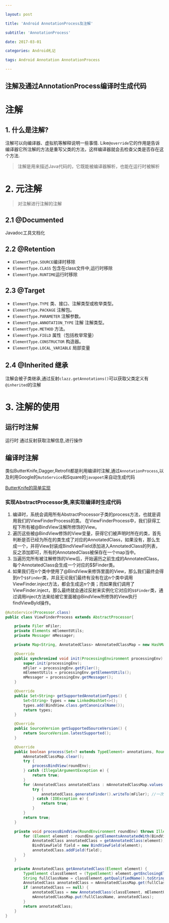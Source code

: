 ```yaml
---

layout: post

title: 'Android AnnotationProcess及注解'

subtitle: 'AnnotationProcess' 

date: 2017-03-01

categories: Android札记

tags: Android Annotation AnnotationProcess

---
```

注解及通过AnnotationProcess编译时生成代码
---

# 注解
## 1. 什么是注解?
注解可以向编译器、虚拟机等解释说明一些事情.
Like`@override`它的作用是告诉编译器它所注解的方法是重写父类的方法，这样编译器就会去检查父类是否存在这个方法.
> 注解是用来描述Java代码的，它既能被编译器解析，也能在运行时被解析

# 2. 元注解
> 对注解进行注解的注解

## 2.1 @Documented
Javadoc工具文档化
## 2.2 @Retention
* `ElementType.SOURCE`编译时移除
* `ElementType.CLASS` 包含在class文件中,运行时移除
* `ElementType.RUNTIME`运行时移除

## 2.3 @Target
 * `ElementType.TYPE`  类、接口、注解类型或枚举类型。
 * `ElementType.PACKAGE`  注解包。
 * `ElementType.PARAMETER`  注解参数。
 * `ElementType.ANNOTATION_TYPE`  注解 注解类型。
 * `ElementType.METHOD`  方法。
 * `ElementType.FIELD`  属性（包括枚举常量）
 * `ElementType.CONSTRUCTOR`  构造器。
 * `ElementType.LOCAL_VARIABLE`  局部变量

## 2.4 @Inherited 继承
 注解会被子类继承,通过反射`clazz.getAnnotations()`可以获取父类定义有`@inherited`的注解

# 3. 注解的使用 
## 运行时注解
运行时 通过反射获取注解信息,进行操作
## 编译时注解
类似ButterKnife,Dagger,Retrofit都是利用编译时注解,通过`AnnotationProcess`,以及利用Google的`AutoService`和Square的`javapoet`来自动生成代码

[ButterKnife的简单实现](https://www.jianshu.com/p/2585d2a7cd97)

### 实现AbstractProcessor类,来实现编译时生成代码

1. 编译时，系统会调用所有AbstractProcessor子类的process方法，也就是调用我们的ViewFinderProcess的类。
在ViewFinderProcess中，我们获得工程下所有被@BindView注解所修饰的View。
1. 遍历这些被@BindView修饰的View变量，获得它们被声明时所在的类，首先判断是否已经为所在的类生成了对应的AnnotatedClass，如果没有，那么生成一个，并将View封装成BindViewField添加进入AnnotatedClass的列表，反之添加即可，所有的AnnotatedClass被保存在一个map当中。
2. 当遍历完所有被注解修饰的View后，开始遍历之前生成的AnnotatedClass，每个AnnotatedClass会生成一个对应的$$Finder类。
3. 如果我们在n个类中使用了@BindView来修饰里面的View，那么我们最终会得到n个`$$Finder`类，并且无论我们最终有没有在这n个类中调用ViewFinder.inject方法，都会生成这n个类；而如果我们调用了ViewFinder.inject，那么最终就会通过反射来实例化它对应的`$$Finder`类，通过调用inject方法来给被它里面被@BindView所修饰的View执行findViewById操作。

```java
@AutoService(Processor.class)
public class ViewFinderProcess extends AbstractProcessor{

    private Filer mFiler;
    private Elements mElementUtils;
    private Messager mMessager;

    private Map<String, AnnotatedClass> mAnnotatedClassMap = new HashMap<>();

    @Override
    public synchronized void init(ProcessingEnvironment processingEnv) {
        super.init(processingEnv);
        mFiler = processingEnv.getFiler();
        mElementUtils = processingEnv.getElementUtils();
        mMessager = processingEnv.getMessager();
    }

    @Override
    public Set<String> getSupportedAnnotationTypes() {
        Set<String> types = new LinkedHashSet<>();
        types.add(BindView.class.getCanonicalName());
        return types;
    }

    @Override
    public SourceVersion getSupportedSourceVersion() {
        return SourceVersion.latestSupported();
    }

    @Override
    public boolean process(Set<? extends TypeElement> annotations, RoundEnvironment roundEnv) {
        mAnnotatedClassMap.clear();
        try {
            processBindView(roundEnv);
        } catch (IllegalArgumentException e) {
            return true;
        }
        for (AnnotatedClass annotatedClass : mAnnotatedClassMap.values()) { //遍历所有要生成$$Finder的类.
            try {
                annotatedClass.generateFinder().writeTo(mFiler); //一次性生成.
            } catch (IOException e) {
                return true;
            }
        }
        return true;
    }

    private void processBindView(RoundEnvironment roundEnv) throws IllegalArgumentException {
        for (Element element : roundEnv.getElementsAnnotatedWith(BindView.class)) {
            AnnotatedClass annotatedClass = getAnnotatedClass(element);
            BindViewField field = new BindViewField(element);
            annotatedClass.addField(field);
        }
    }

    private AnnotatedClass getAnnotatedClass(Element element) {
        TypeElement classElement = (TypeElement) element.getEnclosingElement();
        String fullClassName = classElement.getQualifiedName().toString();
        AnnotatedClass annotatedClass = mAnnotatedClassMap.get(fullClassName);
        if (annotatedClass == null) {
            annotatedClass = new AnnotatedClass(classElement, mElementUtils);
            mAnnotatedClassMap.put(fullClassName, annotatedClass);
        }
        return annotatedClass;
    }
}
```


  




